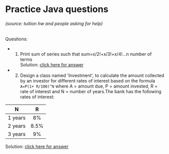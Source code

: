 [answer]: https://github.com/CapMactavish241/code/blob/main/Answer.md

# Practice Java questions
###### (source: tuition hw and people asking for help) 

Questions:
- 1. Print sum of series such that sum=x/2!+x/3!+x/4!...n number of terms  
Solution: [click here for answer](https://github.com/CapMactavish241/code/blob/main/Answer.md#one)
- 2. Design a class named 'Investment', to calculate the amount collected by an investor for different rates of interest based on the formula `A=P(1+ R/100)^N` where A = amount due, P = amount invested, R = rate of interest and N = number of years.The bank has the following rates of interest:

| **N** | **R** |
|:-----:|:-----:|
|   1 years  |   8%  |
|   2 years  |  8.5% |
|   3 years  |   9%  |

Solution: [click here for answer](https://github.com/CapMactavish241/code/blob/main/Answer.md#two)
